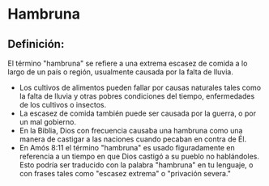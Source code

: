 # Hambruna

## Definición: 

El término "hambruna" se refiere a una extrema escasez de comida a lo largo de un país o región, usualmente causada por la falta de lluvia.

* Los cultivos de alimentos pueden fallar por causas naturales tales como la falta de lluvia y otras pobres condiciones del tiempo, enfermedades de los cultivos o insectos.
* La escasez de comida también puede ser causada por la guerra, o por un mal gobierno.
* En la Biblia, Dios con frecuencia causaba una hambruna como una manera de castigar a las naciones cuando pecaban en contra de Él.
* En Amós 8:11 el término "hambruna" es usado figuradamente en referencia a un tiempo en que Dios castigó a su pueblo no hablándoles. Esto podría ser traducido con la palabra "hambruna" en tu lenguaje, o con frases tales como "escasez extrema" o "privación severa."

